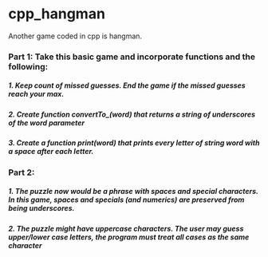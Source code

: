 # cpp_hangman

Another game coded in cpp is hangman. 

### Part 1: Take this basic game and incorporate functions and the following:
##### 1. Keep count of missed guesses. End the game if the missed guesses reach your max.
##### 2. Create  function convertTo_(word) that returns a string of underscores of the word parameter
##### 3. Create a function print(word) that prints every letter of string word with a space after each letter.

### Part 2:
##### 1. The puzzle now would be a phrase with spaces and special characters. In this game, spaces and specials (and numerics) are preserved from being underscores.
##### 2. The puzzle might have uppercase characters. The user may guess upper/lower case letters, the program must treat all cases as the same character

